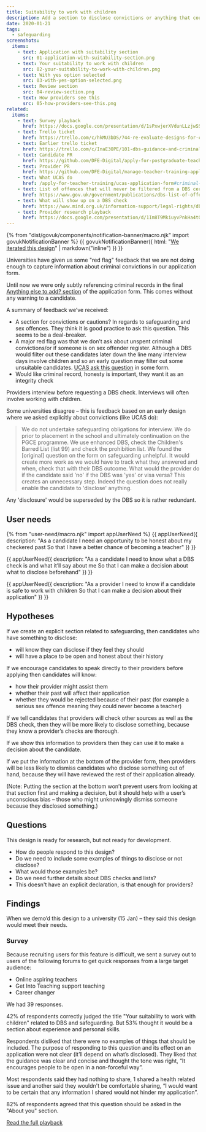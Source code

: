 ```yaml
---
title: Suitability to work with children
description: Add a section to disclose convictions or anything that could affect suitability to work with children.
date: 2020-01-21
tags:
  - safeguarding
screenshots:
  items:
    - text: Application with suitability section
      src: 01-application-with-suitability-section.png
    - text: Your suitability to work with children
      src: 02-your-suitability-to-work-with-children.png
    - text: With yes option selected
      src: 03-with-yes-option-selected.png
    - text: Review section
      src: 04-review-section.png
    - text: How providers see this
      src: 05-how-providers-see-this.png
related:
  items:
    - text: Survey playback
      href: https://docs.google.com/presentation/d/1sPxwjerXVdunLLzjwSSTOZyT9j9s_xfF_hRf9W412c0/edit#slide=id.p
    - text: Trello ticket
      href: https://trello.com/c/hkMU3bDS/744-re-evaluate-designs-for-criminal-conviction-declarations-feedback-from-providers
    - text: Earlier trello ticket
      href: https://trello.com/c/InaE3OPE/101-dbs-guidance-and-criminal-records-checks
    - text: Candidate PR
      href: https://github.com/DFE-Digital/apply-for-postgraduate-teacher-training-prototype/pull/323
    - text: Provider PR
      href: https://github.com/DFE-Digital/manage-teacher-training-applications-prototype/pull/28
    - text: What UCAS do
      href: /apply-for-teacher-training/ucas-application-form#criminal-declaration-in-course-choice
    - text: List of offences that will never be filtered from a DBS certificate
      href: https://www.gov.uk/government/publications/dbs-list-of-offences-that-will-never-be-filtered-from-a-criminal-record-check
    - text: What will show up on a DBS check
      href: https://www.mind.org.uk/information-support/legal-rights/dbs-checks-and-your-mental-health/what-will-show-up-on-a-dbs-check
    - text: Provider research playback
      href: https://docs.google.com/presentation/d/1Im8T9MkiuyvPnkHa4tOeZU9M-Sl_E10Zkv2mrn6lEJY/edit#slide=id.p
---
```


{% from "dist/govuk/components/notification-banner/macro.njk" import govukNotificationBanner %}
{{ govukNotificationBanner({
  html: "[We iterated this design](/apply-for-teacher-training/declaring-safeguarding-concerns)" | markdown("inline")
}) }}

Universities have given us some "red flag" feedback that we are not doing enough to capture information about criminal convictions in our application form.

Until now we were only subtly referencing criminal records in the final [Anything else to add? section](/apply-for-teacher-training/apply-launch#88-submit-application) of the application form. This comes without any warning to a candidate.

A summary of feedback we’ve received:

- A section for convictions or cautions? In regards to safeguarding and sex offences. They think it is good practice to ask this question. This seems to be a deal-breaker.
- A major red flag was that we don’t ask about unspent criminal convictions/or if someone is on sex offender register. Although a DBS would filter out these candidates later down the line many interview days involve children and so an early question may filter out some unsuitable candidates. [UCAS ask this question](/apply-for-teacher-training/ucas-application-form#criminal-declaration-in-course-choice) in some form.
- Would like criminal record, honesty is important, they want it as an integrity check

Providers interview before requesting a DBS check. Interviews will often involve working with children.

Some universities disagree – this is feedback based on an early design where we asked explicitly about convictions (like UCAS do):

> We do not undertake safeguarding obligations for interview. We do prior to placement in the school and ultimately continuation on the PGCE programme. We use enhanced DBS, check the Children's Barred List (list 99) and check the prohibition list. We found the [original] question on the form on safeguarding unhelpful. It would create more work as we would have to track what they answered and when, check that with their DBS outcome. What would the provider do if the candidate said 'no' if the DBS was 'yes' or visa versa? This creates an unnecessary step. Indeed the question does not really enable the candidate to 'disclose' anything.

Any 'disclosure' would be superseded by the DBS so it is rather redundant.

## User needs

{% from "user-need/macro.njk" import appUserNeed %}
{{ appUserNeed({
  description: "As a candidate
I need an opportunity to be honest about my checkered past
So that I have a better chance of becoming a teacher"
}) }}

{{ appUserNeed({
  description: "As a candidate
I need to know what a DBS check is and what it’ll say about me
So that I can make a decision about what to disclose beforehand"
}) }}

{{ appUserNeed({
  description: "As a provider
I need to know if a candidate is safe to work with children
So that I can make a decision about their application"
}) }}

## Hypotheses

If we create an explicit section related to safeguarding, then candidates who have something to disclose:

- will know they can disclose if they feel they should
- will have a place to be open and honest about their history

If we encourage candidates to speak directly to their providers before applying then candidates will know:

- how their provider might assist them
- whether their past will affect their application
- whether they would be rejected because of their past (for example a serious sex offence meaning they could never become a teacher)

If we tell candidates that providers will check other sources as well as the DBS check, then they will be more likely to disclose something, because they know a provider’s checks are thorough.

If we show this information to providers then they can use it to make a decision about the candidate.

If we put the information at the bottom of the provider form, then providers will be less likely to dismiss candidates who disclose something out of hand, because they will have reviewed the rest of their application already.

(Note: Putting the section at the bottom won’t prevent users from looking at that section first and making a decision, but it should help with a user’s unconscious bias – those who might unknowingly dismiss someone because they disclosed something.)

## Questions

This design is ready for research, but not ready for development.

- How do people respond to this design?
- Do we need to include some examples of things to disclose or not disclose?
- What would those examples be?
- Do we need further details about DBS checks and lists?
- This doesn't have an explicit declaration, is that enough for providers?

## Findings

When we demo’d this design to a university (15 Jan) – they said this design would meet their needs.

### Survey

Because recruiting users for this feature is difficult, we sent a survey out to users of the following forums to get quick responses from a large target audience:

- Online aspiring teachers
- Get Into Teaching support teaching
- Career changer

We had 39 responses.

42% of respondents correctly judged the title "Your suitability to work with children" related to DBS and safeguarding. But 53% thought it would be a section about experience and personal skills.

Respondents disliked that there were no examples of things that should be included. The purpose of responding to this question and its effect on an application were not clear (it’ll depend on what’s disclosed). They liked that the guidance was clear and concise and thought the tone was right, “It encourages people to be open in a non-forceful way”.

Most respondents said they had nothing to share, 1 shared a health related issue and another said they wouldn't be comfortable sharing, “I would want to be certain that any information I shared would not hinder my application”.

82% of respondents agreed that this question should be asked in the "About you" section.

[Read the full playback](https://docs.google.com/presentation/d/1sPxwjerXVdunLLzjwSSTOZyT9j9s_xfF_hRf9W412c0/edit#slide=id.p)
